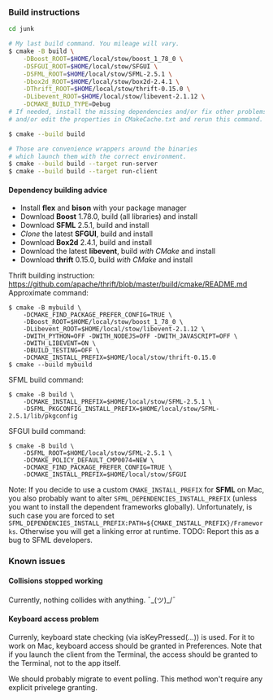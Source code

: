 ### Build instructions

```sh
cd junk

# My last build command. You mileage will vary.
$ cmake -B build \
    -DBoost_ROOT=$HOME/local/stow/boost_1_78_0 \
    -DSFGUI_ROOT=$HOME/local/stow/SFGUI \
    -DSFML_ROOT=$HOME/local/stow/SFML-2.5.1 \
    -Dbox2d_ROOT=$HOME/local/stow/box2d-2.4.1 \
    -DThrift_ROOT=$HOME/local/stow/thrift-0.15.0 \
    -DLibevent_ROOT=$HOME/local/stow/libevent-2.1.12 \
    -DCMAKE_BUILD_TYPE=Debug
# If needed, install the missing dependencies and/or fix other problems
# and/or edit the properties in CMakeCache.txt and rerun this command.

$ cmake --build build

# Those are convenience wrappers around the binaries
# which launch them with the correct environment.
$ cmake --build build --target run-server
$ cmake --build build --target run-client
```

#### Dependency building advice

- Install **flex** and **bison** with your package manager
- Download **Boost** 1.78.0, build (all libraries) and install
- Download **SFML** 2.5.1, build and install
- *Clone* the latest **SFGUI**, build and install
- Download **Box2d** 2.4.1, build and install
- Download the latest **libevent**, build *with CMake* and install
- Download **thrift** 0.15.0, build *with CMake* and install

Thrift building instruction: https://github.com/apache/thrift/blob/master/build/cmake/README.md
Approximate command:
```
$ cmake -B mybuild \
    -DCMAKE_FIND_PACKAGE_PREFER_CONFIG=TRUE \
    -DBoost_ROOT=$HOME/local/stow/boost_1_78_0 \
    -DLibevent_ROOT=$HOME/local/stow/libevent-2.1.12 \
    -DWITH_PYTHON=OFF -DWITH_NODEJS=OFF -DWITH_JAVASCRIPT=OFF \
    -DWITH_LIBEVENT=ON \
    -DBUILD_TESTING=OFF \
    -DCMAKE_INSTALL_PREFIX=$HOME/local/stow/thrift-0.15.0
$ cmake --build mybuild
```

SFML build command:
```
$ cmake -B build \
    -DCMAKE_INSTALL_PREFIX=$HOME/local/stow/SFML-2.5.1 \
    -DSFML_PKGCONFIG_INSTALL_PREFIX=$HOME/local/stow/SFML-2.5.1/lib/pkgconfig
```

SFGUI build command:
```
$ cmake -B build \
    -DSFML_ROOT=$HOME/local/stow/SFML-2.5.1 \
    -DCMAKE_POLICY_DEFAULT_CMP0074=NEW \
    -DCMAKE_FIND_PACKAGE_PREFER_CONFIG=TRUE \
    -DCMAKE_INSTALL_PREFIX=$HOME/local/stow/SFGUI
```

Note:
If you decide to use a custom `CMAKE_INSTALL_PREFIX` for **SFML** on Mac, you also probably want
to alter `SFML_DEPENDENCIES_INSTALL_PREFIX` (unless you want to install the dependent frameworks globally).
Unfortunately, is such case you are forced to set `SFML_DEPENDENCIES_INSTALL_PREFIX:PATH=${CMAKE_INSTALL_PREFIX}/Frameworks`.
Otherwise you will get a linking error at runtime.
TODO: Report this as a bug to SFML developers.

### Known issues

#### Collisions stopped working

Currently, nothing collides with anything. ¯\_(ツ)_/¯

#### Keyboard access problem

Currenly, keyboard state checking (via isKeyPressed(...)) is used.
For it to work on Mac, keyboard access should be granted in Preferences.
Note that if you launch the client from the Terminal,
the access should be granted to the Terminal, not to the app itself.

We should probably migrate to event polling.
This method won't require any explicit privelege granting.
